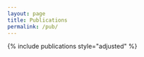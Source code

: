 ```yaml
---
layout: page
title: Publications
permalink: /pub/
---
```


{% include publications style="adjusted" %}


[jekyll-organization]: https://github.com/jekyll
